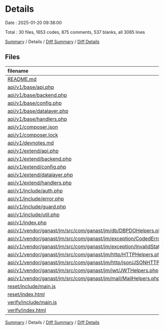 # Details

Date : 2025-01-20 09:38:00

Total : 30 files,  1653 codes, 875 comments, 537 blanks, all 3065 lines

[Summary](results.md) / Details / [Diff Summary](diff.md) / [Diff Details](diff-details.md)

## Files
| filename | language | code | comment | blank | total |
| :--- | :--- | ---: | ---: | ---: | ---: |
| [README.md](/README.md) | Markdown | 11 | 0 | 6 | 17 |
| [api/v1/base/api.php](/api/v1/base/api.php) | PHP | 46 | 40 | 41 | 127 |
| [api/v1/base/backend.php](/api/v1/base/backend.php) | PHP | 96 | 88 | 19 | 203 |
| [api/v1/base/config.php](/api/v1/base/config.php) | PHP | 24 | 46 | 18 | 88 |
| [api/v1/base/datalayer.php](/api/v1/base/datalayer.php) | PHP | 265 | 231 | 71 | 567 |
| [api/v1/base/handlers.php](/api/v1/base/handlers.php) | PHP | 205 | 192 | 81 | 478 |
| [api/v1/composer.json](/api/v1/composer.json) | JSON | 7 | 0 | 1 | 8 |
| [api/v1/composer.lock](/api/v1/composer.lock) | JSON | 279 | 0 | 1 | 280 |
| [api/v1/devnotes.md](/api/v1/devnotes.md) | Markdown | 77 | 0 | 32 | 109 |
| [api/v1/extend/api.php](/api/v1/extend/api.php) | PHP | 10 | 11 | 6 | 27 |
| [api/v1/extend/backend.php](/api/v1/extend/backend.php) | PHP | 4 | 0 | 2 | 6 |
| [api/v1/extend/config.php](/api/v1/extend/config.php) | PHP | 2 | 6 | 3 | 11 |
| [api/v1/extend/datalayer.php](/api/v1/extend/datalayer.php) | PHP | 4 | 10 | 4 | 18 |
| [api/v1/extend/handlers.php](/api/v1/extend/handlers.php) | PHP | 12 | 34 | 7 | 53 |
| [api/v1/include/auth.php](/api/v1/include/auth.php) | PHP | 118 | 43 | 39 | 200 |
| [api/v1/include/error.php](/api/v1/include/error.php) | PHP | 30 | 18 | 14 | 62 |
| [api/v1/include/guard.php](/api/v1/include/guard.php) | PHP | 46 | 33 | 26 | 105 |
| [api/v1/include/util.php](/api/v1/include/util.php) | PHP | 65 | 42 | 25 | 132 |
| [api/v1/index.php](/api/v1/index.php) | PHP | 77 | 13 | 37 | 127 |
| [api/v1/vendor/ganast/jm/src/com/ganast/jm/db/DBPDOHelpers.php](/api/v1/vendor/ganast/jm/src/com/ganast/jm/db/DBPDOHelpers.php) | PHP | 43 | 12 | 5 | 60 |
| [api/v1/vendor/ganast/jm/src/com/ganast/jm/exception/CodedErrorException.php](/api/v1/vendor/ganast/jm/src/com/ganast/jm/exception/CodedErrorException.php) | PHP | 11 | 7 | 7 | 25 |
| [api/v1/vendor/ganast/jm/src/com/ganast/jm/exception/InvalidStateException.php](/api/v1/vendor/ganast/jm/src/com/ganast/jm/exception/InvalidStateException.php) | PHP | 6 | 9 | 6 | 21 |
| [api/v1/vendor/ganast/jm/src/com/ganast/jm/http/HTTPHelpers.php](/api/v1/vendor/ganast/jm/src/com/ganast/jm/http/HTTPHelpers.php) | PHP | 17 | 11 | 10 | 38 |
| [api/v1/vendor/ganast/jm/src/com/ganast/jm/http/json/JSONHTTPHelpers.php](/api/v1/vendor/ganast/jm/src/com/ganast/jm/http/json/JSONHTTPHelpers.php) | PHP | 10 | 7 | 6 | 23 |
| [api/v1/vendor/ganast/jm/src/com/ganast/jm/jwt/JWTHelpers.php](/api/v1/vendor/ganast/jm/src/com/ganast/jm/jwt/JWTHelpers.php) | PHP | 41 | 9 | 16 | 66 |
| [api/v1/vendor/ganast/jm/src/com/ganast/jm/mail/MailHelpers.php](/api/v1/vendor/ganast/jm/src/com/ganast/jm/mail/MailHelpers.php) | PHP | 34 | 4 | 11 | 49 |
| [reset/include/main.js](/reset/include/main.js) | JavaScript | 39 | 1 | 5 | 45 |
| [reset/index.html](/reset/index.html) | HTML | 19 | 4 | 16 | 39 |
| [verify/include/main.js](/verify/include/main.js) | JavaScript | 40 | 0 | 7 | 47 |
| [verify/index.html](/verify/index.html) | HTML | 15 | 4 | 15 | 34 |

[Summary](results.md) / Details / [Diff Summary](diff.md) / [Diff Details](diff-details.md)